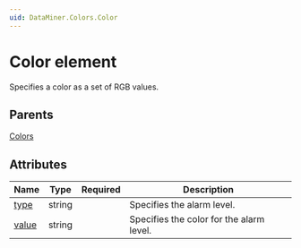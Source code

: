 ```yaml
---
uid: DataMiner.Colors.Color
---
```


# Color element

Specifies a color as a set of RGB values.

## Parents

[Colors](xref:DataMiner.Colors)

## Attributes

| Name | Type | Required | Description |
| --- | --- | --- | --- |
| [type](xref:DataMiner.Colors.Color-type) | string |  | Specifies the alarm level. |
| [value](xref:DataMiner.Colors.Color-value) | string |  | Specifies the color for the alarm level. |
